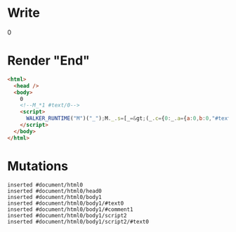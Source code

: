 # Write
  0<!--M_*1 #text/0--><script>WALKER_RUNTIME("M")("_");M._.s=[_=>(_.c={0:_.a={a:0,b:0,"#text/0!":_.b={}},1:_.b},_.b._=_.a,_.c)];M._.d=1</script>


# Render "End"
```html
<html>
  <head />
  <body>
    0
    <!--M_*1 #text/0-->
    <script>
      WALKER_RUNTIME("M")("_");M._.s=[_=&gt;(_.c={0:_.a={a:0,b:0,"#text/0!":_.b={}},1:_.b},_.b._=_.a,_.c)];M._.d=1
    </script>
  </body>
</html>
```

# Mutations
```
inserted #document/html0
inserted #document/html0/head0
inserted #document/html0/body1
inserted #document/html0/body1/#text0
inserted #document/html0/body1/#comment1
inserted #document/html0/body1/script2
inserted #document/html0/body1/script2/#text0
```